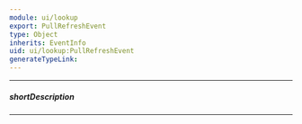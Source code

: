 ```yaml
---
module: ui/lookup
export: PullRefreshEvent
type: Object
inherits: EventInfo
uid: ui/lookup:PullRefreshEvent
generateTypeLink: 
---
```

---
##### shortDescription
<!-- Description goes here -->

---
<!-- Description goes here -->